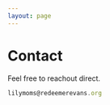 ```yaml
---
layout: page
---
```


# Contact

Feel free to reachout direct.

```js !# Lily Moms Support
lilymoms@redeemerevans.org
```